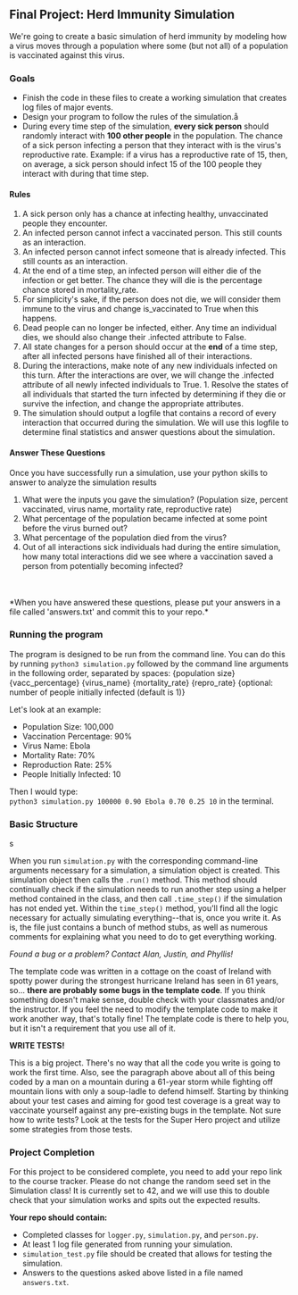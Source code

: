 ## Final Project: Herd Immunity Simulation

We're going to create a basic simulation of herd immunity by modeling how a virus moves through a population where some (but not all) of a population is vaccinated against this virus.

### Goals

* Finish the code in these files to create a working simulation that creates log files of major events.  
* Design your program to follow the rules of the simulation.å  
* During every time step of the simulation, **every sick person** should randomly interact with **100 other people** in the population. The chance of a sick person infecting a person that they interact with is the virus's reproductive rate.  Example: if a virus has a reproductive rate of 15, then, on average, a sick person should infect 15 of the 100 people they interact with during that time step.

#### Rules
1. A sick person only has a chance at infecting healthy, unvaccinated people they encounter.  
1. An infected person cannot infect a vaccinated person.  This still counts as an interaction.  
1. An infected person cannot infect someone that is already infected.  This still counts as an interaction.
1. At the end of a time step, an infected person will either die of the infection or get better.  The chance they will die is the percentage chance stored in mortality_rate.  
1. For simplicity's sake, if the person does not die, we will consider them immune to the virus and change is_vaccinated to True when this happens.  
1. Dead people can no longer be infected, either.  Any time an individual dies, we should also change their .infected attribute to False.  
1. All state changes for a person should occur at the **end** of a time step, after all infected persons have finished all of their interactions.  
1. During the interactions, make note of any new individuals infected on this turn.  After the interactions are over, we will change the .infected attribute of all newly infected individuals to True.  1. Resolve the states of all individuals that started the turn infected by determining if they die or survive the infection, and change the appropriate attributes.  
1. The simulation should output a logfile that contains a record of every interaction that occurred during the simulation.  We will use this logfile to determine final statistics and answer questions about the simulation.

#### Answer These Questions
Once you have successfully run a simulation, use your python skills to answer to analyze the simulation results
1. What were the inputs you gave the simulation? (Population size, percent vaccinated, virus name, mortality rate,  reproductive rate)
1. What percentage of the population became infected at some point before the virus burned out?
1.  What percentage of the population died from the virus?
1.  Out of all interactions sick individuals had during the entire simulation, how many total interactions did we see where a vaccination saved a person from potentially becoming infected?
<br>
<br>
*When you have answered these questions, please put your answers in a file called 'answers.txt' and commit this to your repo.*


### Running the program

The program is designed to be run from the command line.  You can do this by running
`python3 simulation.py` followed by the command line arguments in the following order,
separated by spaces:
 {population size} {vacc_percentage} {virus_name} {mortality_rate} {repro_rate} {optional: number of people initially infected (default is 1)}

 Let's look at an example:
 * Population Size: 100,000
 * Vaccination Percentage: 90%
 * Virus Name: Ebola
 * Mortality Rate: 70%
 * Reproduction Rate: 25%
 * People Initially Infected: 10

 Then I would type: <br>
 `python3 simulation.py 100000 0.90 Ebola 0.70 0.25 10` in the terminal.

### Basic Structure
 s

When you run `simulation.py` with the corresponding command-line arguments necessary for a simulation, a simulation object is created.  This simulation object then calls the `.run()` method.  This method should continually check if the simulation needs to run another step using a helper method contained in the class, and then call `.time_step()` if the simulation has not ended yet.  Within the `time_step()` method, you'll find all the logic necessary for actually simulating everything--that is, once you write it.  As is, the file just contains a bunch of method stubs, as well as numerous comments for explaining what you need to do to get everything working.  

*Found a bug or a problem? Contact Alan, Justin, and Phyllis!*

The template code was written in a cottage on the coast of Ireland with spotty power during the strongest hurricane Ireland has seen in 61 years, so... **there are probably some bugs in the template code**. If you think something doesn't make sense, double check with your classmates and/or the instructor.  If you feel the need to modify the template code to make it work another way, that's totally fine! The template code is there to help you, but it isn't a requirement that you use all of it.

**WRITE TESTS!**

This is a big project.  There's no way that all the code you write is going to work the first time.  Also, see the paragraph above about all of this being coded by a man on a mountain during a 61-year storm while fighting off mountain lions with only a soup-ladle to defend himself.  Starting by thinking about your test cases and aiming for good test coverage is a great way to vaccinate yourself against any pre-existing bugs in the template. Not sure how to write tests? Look at the tests for the Super Hero project and utilize some strategies from those tests.

### Project Completion

For this project to be considered complete, you need to add your repo link to the course tracker. Please do not change the random seed set in the Simulation class! It is currently set to 42, and we will use this to double check that your simulation works and spits out the expected results.

**Your repo should contain:**
  * Completed classes for `logger.py`, `simulation.py`, and `person.py`.
  * At least 1 log file generated from running your simulation. 
  * `simulation_test.py` file should be created that allows for testing the simulation.
  * Answers to the questions asked above listed in a file named `answers.txt`.


